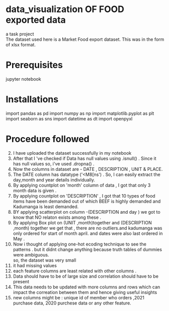 # data_visualization OF FOOD exported data
a task project <br />
 The dataset used here is a Market Food export dataset. This was in the form of xlsx format.<br />
# Prerequisites
 jupyter notebook 
# Installations
 import pandas as pd
import numpy as np
import matplotlib.pyplot as plt
import seaborn as sns
import datetime as dt
import openpyxl
# Procedure followed 
2. I have uploaded the dataset successfully in my notebook <br />
3. After that I 've checked if Data has null values using .isnull() . Since it has null values so, i've used .dropna() .<br />
4. Now the columns in dataset are - DATE , DESCRIPTION , UNIT & PLACE.<br />
5. The DATE column has datatype ('<M8[ns')  . So, I can easily extract the day,month and year details individually.<br />
6. By applying countplot on 'month' column of data , I  got that only 3 month data is given .<br />
7. By applying countplot on 'DESCRIPTION' , I got that 10 types of food items have been demanded out of which BEEF is highly demanded and Kadumanga is least demanded.<br />
8. BY applying scatterplot on column -(DESCRIPTION and day ) we got to know that NO relaton exists among these .<br />
9. By applying Box plot on (UNIT ,month)together and (DESCRIPTION ,month) together we get that , there are no outliers.and kadumanga was only ordered for start of month april. and dates were also last ordered in May .<br />
10. Now i thought of applying one-hot ecoding technique to see the patterns . but it didnt change anything because truth tables of dummies were ambiguous.<br />
so, the dataset was very small<br />
11. it had missing values<br />
12. each feature columns are least related with other columns .<br />
13. Data should have to be of large size and correlation should have to be present <br />
14. This data needs to be updated with more columns and rows which can impact the correation between them and hence giving useful insights <br />
15. new columns might be : unique id of member who orders ,2021 purchase data, 2020 purchese data or any other feature.<br />
